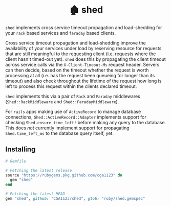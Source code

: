 <h1 align="center">🏚 shed</h1>

`shed` implements cross service timeout propagation and load-shedding for your
`rack` based services and `faraday` based clients.

Cross service timeout propagation and load-shedding improve the availability of
your services under load by reserving resource for requests that are still
meaningful to the requesting client (i.e. requests where the client hasn't
timed-out yet). `shed` does this by propagating the client timeout across
service calls via the `X-Client-Timeout-Ms` request header. Servers can then
decide, based on the timeout whether the request is worth processing at all
(i.e. has the request been queueing for longer than its timeout) and also check
throughout the lifetime of the request how long is left to process this request
within the clients declared timeout.

`shed` implements this via a pair of `Rack` and `Faraday` middlewares
(`Shed::RackMiddleware` and `Shed::FaradayMiddleware`).

For `rails` apps making use of `ActiveRecord` to manage database connections,
`Shed::ActiveRecord::Adapter` implements support for checking
`Shed.ensure_time_left!` before making any query to the database. This does
_not_ currently implement support for propagating `Shed.time_left_ms` to the
database query itself, yet.

## Installing

```ruby
# Gemfile

# Fetching the latest release
source "https://rubygems.pkg.github.com/cga1123" do
  gem "shed"
end

# Fetching the latest HEAD
gem "shed", github: "CGA1123/shed", glob: "ruby/shed.gemspec"
```
